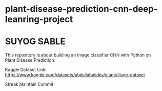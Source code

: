 # plant-disease-prediction-cnn-deep-leanring-project
# SUYOG SABLE 
This repository is about building an Image classifier CNN with Python on Plant Disease Prediction.

Kaggle Dataset Link: https://www.kaggle.com/datasets/abdallahalidev/plantvillage-dataset

Streak Maintain Commit 


